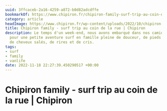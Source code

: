 ```yaml
---
uuid: 3ffcaceb-2a16-4259-a872-b0d82adcdffe
bookmarkOf: https://www.chipiron.fr/chipiron-family-surf-trip-au-coin-de-la-rue/
category: article
headImage: https://www.chipiron.fr/wp-content/uploads/2022/10/chipiron-family-surf.jpg
title: Chipiron family - surf trip au coin de la rue | Chipiron
description: Le temps d'un week-end, nous avons embarqué dans nos camions et camping-cars
  pour une petite aventure surf en famille pleine de douceur, de pieds sales, de barbecues,
  de cheveux salés, de rires et de cris.
tags:
- surf
- family
- vanlife
date: 2022-11-18 22:27:39.450290517 +00:00
---
```

# Chipiron family - surf trip au coin de la rue | Chipiron

